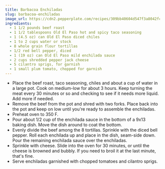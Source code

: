 ```yaml
---
title: Barbacoa Enchiladas
slug: barbacoa-enchiladas
image_url: https://cdn2.pepperplate.com/recipes/309bb40604d547f3a8042fca329cf0c3.jpg
ingredients:
  - 1 1/2 pounds beef roast
  - 1 1/2 tablespoons Old El Paso hot and spicy taco seasoning
  - 1 (4.5 oz) can Old El Paso diced chiles
  - 1 to 2 cups water or stock
  - 8 whole grain flour tortillas
  - 1/2 red bell pepper, diced
  - 1 (19 oz) can Old El Paso mild enchilada sauce
  - 2 cups shredded pepper jack cheese
  - 5 cilantro sprigs, for garnish
  - 1 small plum tomato, chopped for garnish
---
```


* Place the beef roast, taco seasoning, chiles and about a cup of water in a large pot. Cook on medium-low for about 3 hours. Keep turning the meat every 30 minutes or so and checking to see if it needs more liquid. Add more if needed.
* Remove the beef from the pot and shred with two forks. Place back into the pot and keep on low until you're ready to assemble the enchiladas.
* Preheat oven to 350 F.
* Pour about 1/2 cup of the enchilada sauce in the bottom of a 9x13 baking dish. Move the dish around to coat the bottom.
* Evenly divide the beef among the 8 tortillas. Sprinkle with the diced bell pepper. Roll each enchilada up and place in the dish, seam-side down. Pour the remaining enchilada sauce over the enchiladas.
* Sprinkle with cheese. Slide into the oven for 30 minutes, or until the cheese is browned and bubbly. If you need to broil it at the last minute, that's fine.
* Serve enchiladas garnished with chopped tomatoes and cilantro sprigs.
